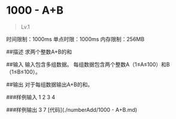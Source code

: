 # 1000 - A+B
>Lv.1

时间限制：1000ms
单点时限：1000ms
内存限制：256MB

##描述
求两个整数A+B的和

##输入
输入包含多组数据。
每组数据包含两个整数A（1≤A≤100）和B（1≤B≤100）。

##输出
对于每组数据输出A+B的和。

###样例输入
	1 2
	3 4

###样例输出
	3
	7
[代码](./numberAdd/1000 - A+B.md)